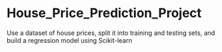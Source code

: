 # House_Price_Prediction_Project
Use a dataset of house prices, split it into training and testing sets, and build a  regression model using Scikit-learn
